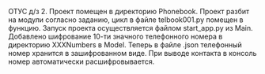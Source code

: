 ОТУС д/з 2. Проект помещен в директорию Phonebook.
Проект разбит на модули согласно заданию, цикл в файле telbook001.py помещен в функцию.
Запуск проекта осуществляется файлом start_app.py из Main.
Добавлено шифрование 10-ти значного телефонного номера в директорию XXXNumbers в Model. 
Теперь в файле .json телефонный номер хранится в зашифрованном виде.
При выводе контакта в консоль номер автоматически расшифровывается.
